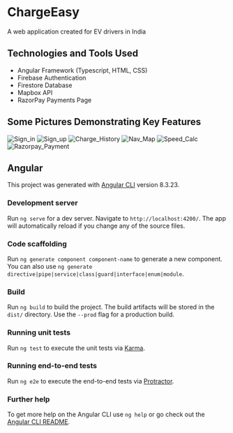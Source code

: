 # ChargeEasy
A web application created for EV drivers in India

## Technologies and Tools Used
* Angular Framework (Typescript, HTML, CSS)
* Firebase Authentication
* Firestore Database
* Mapbox API
* RazorPay Payments Page 

## Some Pictures Demonstrating Key Features
![Sign_in](https://user-images.githubusercontent.com/60934133/124379411-80fa5900-dcd4-11eb-8e99-cc4984af3114.PNG)
![Sign_up](https://user-images.githubusercontent.com/60934133/124379412-82c41c80-dcd4-11eb-9542-e5e6abd180de.PNG)
![Charge_History](https://user-images.githubusercontent.com/60934133/124379406-7b047800-dcd4-11eb-8807-bce697b130b1.PNG)
![Nav_Map](https://user-images.githubusercontent.com/60934133/124379407-7cce3b80-dcd4-11eb-9bcc-ef1d81e50583.PNG)
![Speed_Calc](https://user-images.githubusercontent.com/60934133/124379415-85267680-dcd4-11eb-91ca-8180895e5763.PNG)
![Razorpay_Payment](https://user-images.githubusercontent.com/60934133/124379409-7f309580-dcd4-11eb-941a-e60bff3dfaac.PNG)


## Angular

This project was generated with [Angular CLI](https://github.com/angular/angular-cli) version 8.3.23.

### Development server

Run `ng serve` for a dev server. Navigate to `http://localhost:4200/`. The app will automatically reload if you change any of the source files.

### Code scaffolding

Run `ng generate component component-name` to generate a new component. You can also use `ng generate directive|pipe|service|class|guard|interface|enum|module`.

### Build

Run `ng build` to build the project. The build artifacts will be stored in the `dist/` directory. Use the `--prod` flag for a production build.

### Running unit tests

Run `ng test` to execute the unit tests via [Karma](https://karma-runner.github.io).

### Running end-to-end tests

Run `ng e2e` to execute the end-to-end tests via [Protractor](http://www.protractortest.org/).

### Further help

To get more help on the Angular CLI use `ng help` or go check out the [Angular CLI README](https://github.com/angular/angular-cli/blob/master/README.md).
